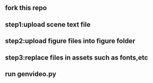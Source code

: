 ## fork this repo

##  step1:upload scene text file

## step2:upload figure files into figure folder

## step3:replace files in assets such as fonts,etc

## run genvideo.py
